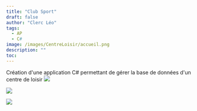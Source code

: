 ```yaml
---
title: "Club Sport"
draft: false
author: "Clerc Léo"
tags:
  - AP
  - C#
image: /images/CentreLoisir/accueil.png
description: ""
toc: 
---
```

Création d'une application C# permettant de gérer la base de données d'un centre de loisir
![](/images/ClubSport/Consulter_enfant.png)

![](/images/ClubSport/Famille_Inscription.png)

![](/images/ClubSport/Medecins_modification.png)
